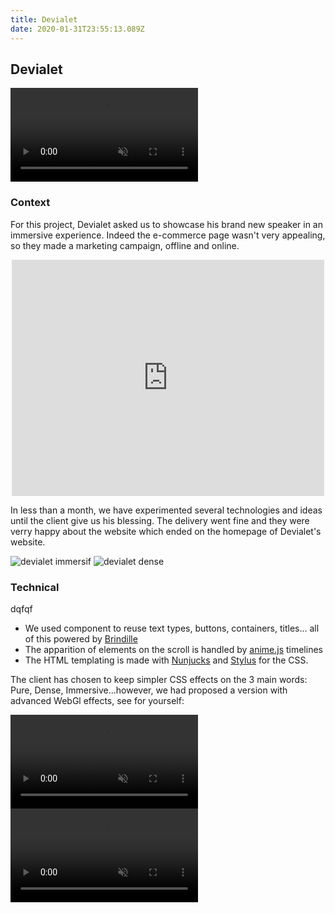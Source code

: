 ```yaml
---
title: Devialet
date: 2020-01-31T23:55:13.089Z
---
```

<h2>Devialet</h2>

<video autoplay loop muted src="src/media/img/post-img/devialet/4.mp4"></video>

<h3>Context </h3>

<p>For this project, Devialet asked us to showcase his brand new speaker in an immersive experience. Indeed the e-commerce page wasn't very appealing, so they made a marketing campaign, offline and online.</p>

<iframe src="https://www.facebook.com/plugins/post.php?href=https%3A%2F%2Fwww.facebook.com%2Fphoto.php%3Ffbid%3D10157913787213023%26set%3Da.14076638022%26type%3D3&width=500" width="500" height="378" style="border:none;overflow:hidden; width: 500px; height: 378px; max-width: 100%; display: block; margin: auto;" scrolling="no" frameborder="0" allowTransparency="true" allow="encrypted-media"></iframe>

<p>In less than a month, we have experimented several technologies and ideas until the client give us his blessing. The delivery went fine and they were verry happy about the website which ended on the homepage of Devialet's website.</p>

<img src="src/media/img/post-img/devialet/0.jpg" alt="devialet immersif">
<img src="src/media/img/post-img/devialet/1.jpg" alt="devialet dense">

<h3>Technical</h3>

dqfqf

<ul>
  <li>We used component to reuse text types, buttons, containers, titles... all of this powered by <a href="https://github.com/brindille/brindille">Brindille</a></li>
  <li>The apparition of elements on the scroll is handled by <a href="https://animejs.com/">anime.js</a> timelines</li>
  <li>The HTML templating is made with <a href="https://mozilla.github.io/nunjucks/">Nunjucks</a> and <a href="http://stylus-lang.com/">Stylus</a> for the CSS.</li>
</ul>

<p>The client has chosen to keep simpler CSS effects on the 3 main words: Pure, Dense, Immersive...however, we had proposed a version with advanced WebGl effects, see for yourself:</p>

<video autoplay loop muted style="max-width: 540px" src="src/media/img/post-img/devialet/2.mp4"></video> <video autoplay loop muted style="max-width: 540px" src="src/media/img/post-img/devialet/3.mp4"></video>
